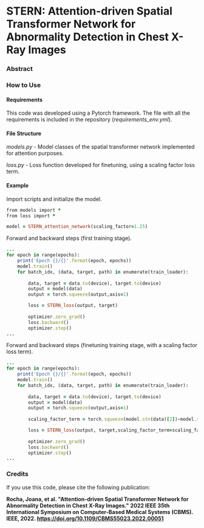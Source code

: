 # STERN: Attention-driven Spatial Transformer Network for Abnormality Detection in Chest X-Ray Images

### Abstract

### How to Use

#### Requirements
This code was developed using a Pytorch framework. The file with all the requirements is included in the repository (*requirements_env.yml*).

#### File Structure
*models.py* - Model classes of the spatial transformer network implemented for attention purposes.

*loss.py* - Loss function developed for finetuning, using a scaling factor loss term.

#### Example
Import scripts and initialize the model.
```ruby
from models import *
from loss import *

model = STERN_attention_network(scaling_factor=1.25)
```

Forward and backward steps (first training stage).
```ruby
...
for epoch in range(epochs):
    print('Epoch {}/{}'.format(epoch, epochs))
    model.train()
    for batch_idx, (data, target, path) in enumerate(train_loader):  
        
        data, target = data.to(device), target.to(device)
        output = model(data)
        output = torch.squeeze(output,axis=1)

        loss = STERN_loss(output, target)
                
        optimizer.zero_grad()
        loss.backward()
        optimizer.step()   
...
```

Forward and backward steps (finetuning training stage, with a scaling factor loss term).
```ruby
...
for epoch in range(epochs):
    print('Epoch {}/{}'.format(epoch, epochs))
    model.train()
    for batch_idx, (data, target, path) in enumerate(train_loader):  
        
        data, target = data.to(device), target.to(device)
        output = model(data)
        output = torch.squeeze(output,axis=1)
        
        scaling_factor_term = torch.squeeze(model.stn(data)[2])-model.scaling_factor  #sx/sy-Sf

        loss = STERN_loss(output, target,scaling_factor_term=scaling_factor_term)
                
        optimizer.zero_grad()
        loss.backward()
        optimizer.step()
...
```

### Credits
If you use this code, please cite the following publication: 

**Rocha, Joana, et al. "Attention-driven Spatial Transformer Network for Abnormality Detection in Chest X-Ray Images." 2022 IEEE 35th International Symposium on Computer-Based Medical Systems (CBMS). IEEE, 2022. https://doi.org/10.1109/CBMS55023.2022.00051**

